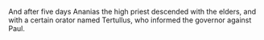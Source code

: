 And after five days Ananias the high priest descended with the elders, and with a certain orator named Tertullus, who informed the governor against Paul.
